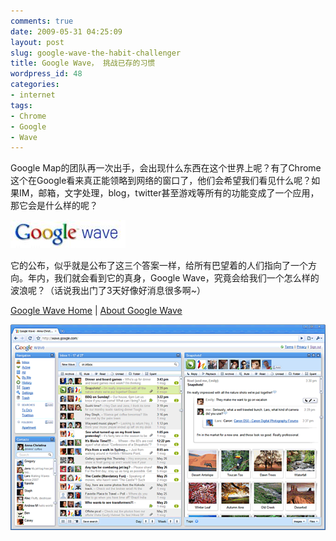 ```yaml
---
comments: true
date: 2009-05-31 04:25:09
layout: post
slug: google-wave-the-habit-challenger
title: Google Wave， 挑战已存的习惯
wordpress_id: 48
categories:
- internet
tags:
- Chrome
- Google
- Wave
---
```


Google Map的团队再一次出手，会出现什么东西在这个世界上呢？有了Chrome这个在Google看来真正能领略到网络的窗口了，他们会希望我们看见什么呢？如果IM，邮箱，文字处理，blog，twitter甚至游戏等所有的功能变成了一个应用，那它会是什么样的呢？




![](/images/uploads/zb/GoogleWave.JPG)




它的公布，似乎就是公布了这三个答案一样，给所有巴望着的人们指向了一个方向。年内，我们就会看到它的真身，Google Wave，究竟会给我们一个怎么样的波浪呢？（话说我出门了3天好像好消息很多啊~）




[Google Wave Home](http://wave.google.com/) | [About Google Wave](http://wave.google.com/help/wave/about.html)




![](/images/uploads/zb/ss1.gif)
